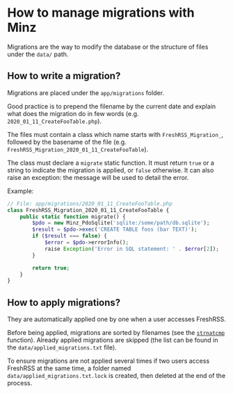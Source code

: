 # How to manage migrations with Minz

Migrations are the way to modify the database or the structure of files under the `data/` path.

## How to write a migration?

Migrations are placed under the `app/migrations` folder.

Good practice is to prepend the filename by the current date and explain what does the migration do in few words (e.g. `2020_01_11_CreateFooTable.php`).

The files must contain a class which name starts with `FreshRSS_Migration_`, followed by the basename of the file (e.g. `FreshRSS_Migration_2020_01_11_CreateFooTable`).

The class must declare a `migrate` static function. It must return `true` or a string to indicate the migration is applied, or `false` otherwise. It can also raise an exception: the message will be used to detail the error.

Example:

```php
// File: app/migrations/2020_01_11_CreateFooTable.php
class FreshRSS_Migration_2020_01_11_CreateFooTable {
	public static function migrate() {
		$pdo = new Minz_PdoSqlite('sqlite:/some/path/db.sqlite');
		$result = $pdo->exec('CREATE TABLE foos (bar TEXT)');
		if ($result === false) {
			$error = $pdo->errorInfo();
			raise Exception('Error in SQL statement: ' . $error[2]);
		}

		return true;
	}
}
```

## How to apply migrations?

They are automatically applied one by one when a user accesses FreshRSS.

Before being applied, migrations are sorted by filenames (see the [`strnatcmp`](https://php.net/strnatcmp) function). Already applied migrations are skipped (the list can be found in the `data/applied_migrations.txt` file).

To ensure migrations are not applied several times if two users access FreshRSS at the same time, a folder named `data/applied_migrations.txt.lock` is created, then deleted at the end of the process.
